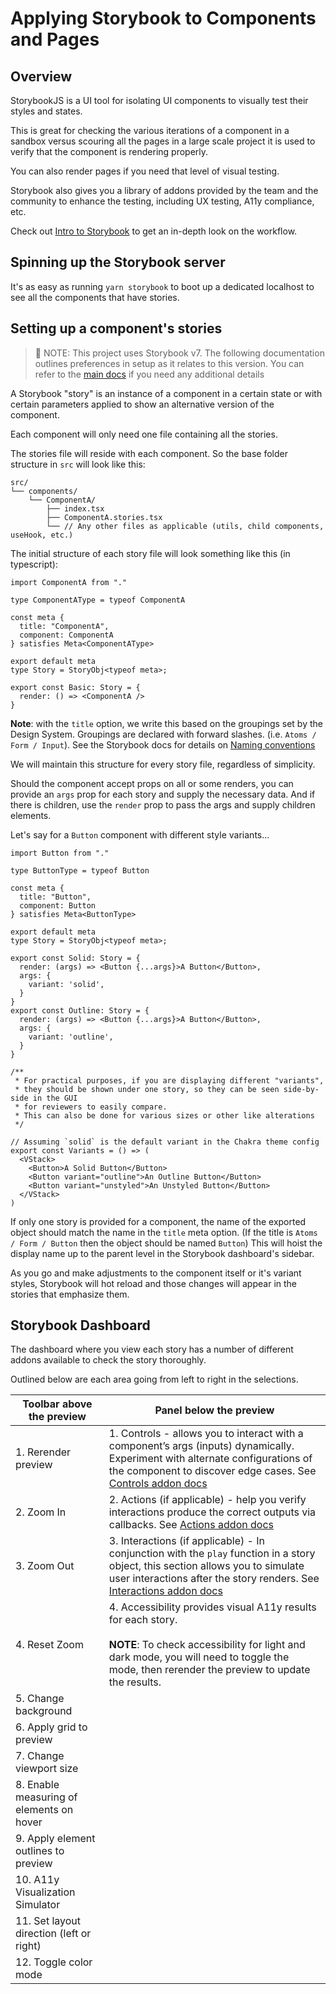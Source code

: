 # Applying Storybook to Components and Pages

## Overview

StorybookJS is a UI tool for isolating UI components to visually test their styles and states.

This is great for checking the various iterations of a component in a sandbox versus scouring all the pages in a large scale project it is used to verify that the component is rendering properly.

You can also render pages if you need that level of visual testing.

Storybook also gives you a library of addons provided by the team and the community to enhance the testing, including UX testing, A11y compliance, etc.

Check out [Intro to Storybook](https://storybook.js.org/tutorials/intro-to-storybook/) to get an in-depth look on the workflow.

## Spinning up the Storybook server

It's as easy as running `yarn storybook` to boot up a dedicated localhost to see all the components that have stories.

## Setting up a component's stories

> 🚨 NOTE: This project uses Storybook v7. The following documentation outlines preferences in setup as it relates to this version. You can refer to the [main docs](https://storybook.js.org/docs/get-started/install) if you need any additional details

A Storybook "story" is an instance of a component in a certain state or with certain parameters applied to show an alternative version of the component.

Each component will only need one file containing all the stories.

The stories file will reside with each component. So the base folder structure in `src` will look like this:

```
src/
└── components/
    └── ComponentA/
        ├── index.tsx
        ├── ComponentA.stories.tsx
        └── // Any other files as applicable (utils, child components, useHook, etc.)
```

The initial structure of each story file will look something like this (in typescript):

```tsx
import ComponentA from "."

type ComponentAType = typeof ComponentA

const meta {
  title: "ComponentA",
  component: ComponentA
} satisfies Meta<ComponentAType>

export default meta
type Story = StoryObj<typeof meta>;

export const Basic: Story = {
  render: () => <ComponentA />
}
```

**Note**: with the `title` option, we write this based on the groupings set by the Design System. Groupings are declared with forward slashes. (i.e. `Atoms / Form / Input`). See the Storybook docs for details on [Naming conventions](https://storybook.js.org/docs/7.0/react/writing-stories/naming-components-and-hierarchy)

We will maintain this structure for every story file, regardless of simplicity.

Should the component accept props on all or some renders, you can provide an `args` prop for each story and supply the necessary data. And if there is children, use the `render` prop to pass the args and supply children elements.

Let's say for a `Button` component with different style variants...

```tsx
import Button from "."

type ButtonType = typeof Button

const meta {
  title: "Button",
  component: Button
} satisfies Meta<ButtonType>

export default meta
type Story = StoryObj<typeof meta>;

export const Solid: Story = {
  render: (args) => <Button {...args}>A Button</Button>,
  args: {
    variant: 'solid',
  }
}
export const Outline: Story = {
  render: (args) => <Button {...args}>A Button</Button>,
  args: {
    variant: 'outline',
  }
}

/**
 * For practical purposes, if you are displaying different "variants",
 * they should be shown under one story, so they can be seen side-by-side in the GUI
 * for reviewers to easily compare.
 * This can also be done for various sizes or other like alterations
 */

// Assuming `solid` is the default variant in the Chakra theme config
export const Variants = () => (
  <VStack>
    <Button>A Solid Button</Button>
    <Button variant="outline">An Outline Button</Button>
    <Button variant="unstyled">An Unstyled Button</Button>
  </VStack>
)
```

If only one story is provided for a component, the name of the exported object should match the name in the `title` meta option. (If the title is `Atoms / Form / Button` then the object should be named `Button`) This will hoist the display name up to the parent level in the Storybook dashboard's sidebar.

As you go and make adjustments to the component itself or it's variant styles, Storybook will hot reload and those changes will appear in the stories that emphasize them.

## Storybook Dashboard

The dashboard where you view each story has a number of different addons available to check the story thoroughly.

Outlined below are each area going from left to right in the selections.

| Toolbar above the preview                | Panel below the preview                                                                                                                                                                                                                                                    |
| ---------------------------------------- | -------------------------------------------------------------------------------------------------------------------------------------------------------------------------------------------------------------------------------------------------------------------------- |
| 1. Rerender preview                      | 1. Controls - allows you to interact with a component’s args (inputs) dynamically. Experiment with alternate configurations of the component to discover edge cases. See [Controls addon docs](https://storybook.js.org/docs/7.0/react/essentials/controls)                |
| 2. Zoom In                               | 2. Actions (if applicable) - help you verify interactions produce the correct outputs via callbacks. See [Actions addon docs](https://storybook.js.org/docs/7.0/react/essentials/actions)                                                                                  |
| 3. Zoom Out                              | 3. Interactions (if applicable) - In conjunction with the `play` function in a story object, this section allows you to simulate user interactions after the story renders. See [Interactions addon docs](https://storybook.js.org/docs/7.0/react/essentials/interactions) |
| 4. Reset Zoom                            | 4. Accessibility provides visual A11y results for each story.<br><br>**NOTE**: To check accessibility for light and dark mode, you will need to toggle the mode, then rerender the preview to update the results.                                                          |
| 5. Change background                     |
| 6. Apply grid to preview                 |
| 7. Change viewport size                  |
| 8. Enable measuring of elements on hover |
| 9. Apply element outlines to preview     |
| 10. A11y Visualization Simulator         |
| 11. Set layout direction (left or right) |
| 12. Toggle color mode                    |
